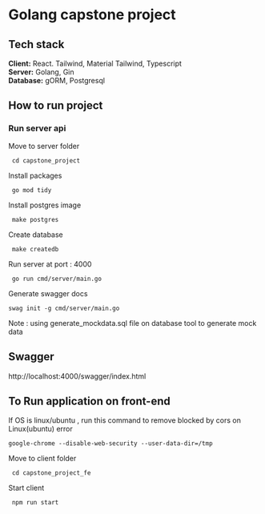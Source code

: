 # Golang capstone project

## Tech stack
**Client:** React. Tailwind, Material Tailwind, Typescript\
**Server:** Golang, Gin\
**Database:** gORM, Postgresql

## How to run project
### Run server api
Move to server folder
```
 cd capstone_project
```
Install packages
```
 go mod tidy
```
Install postgres image
```
 make postgres
```
Create database
```
 make createdb
```
Run server at port : 4000
```
 go run cmd/server/main.go 
```
Generate swagger docs 
```
swag init -g cmd/server/main.go
```

Note : using generate_mockdata.sql file on database tool to generate mock data

## Swagger 
http://localhost:4000/swagger/index.html

## To Run application on front-end
If OS is linux/ubuntu , run this command to remove blocked by cors on Linux(ubuntu) error
```
google-chrome --disable-web-security --user-data-dir=/tmp
```

Move to client folder
```
 cd capstone_project_fe
```

Start client
```
 npm run start
```